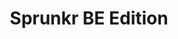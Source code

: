 ---
slug: sprunkr-be-edition
title: Sprunkr BE Edition
description: "Sprunkr BE Edition is an exciting online game. Play for free directly in your browser!"
icon: /images/new_mods/Sprunkr BE Edition.png
url: https://wowtbc.net/sprunkin/sprunkr-be/index.html
previewImage: /images/new_mods/Sprunkr BE Edition.png
type: new mods

# SEO配置
seo:
  title: "Sprunkr BE Edition - Play Free Online Game | Fun Browser Games"
  description: "Sprunkr BE Edition - Play this fun online game for free in your browser. No download required!"
  ogImage: "/images/new_mods/Sprunkr BE Edition.png"
  keywords: "sprunkr-be-edition, online game, browser game, free game, new mods game, play online"

videoUrls:
  - https://www.youtube.com/embed/example1
  - https://www.youtube.com/embed/example2

whyPlay:
  title: "Why Play Sprunkr BE Edition?"
  items:
    - "Immersive Gameplay: Sprunkr BE Edition offers an engaging and immersive gaming experience that will keep you entertained for hours"
    - "Challenging Levels: Test your skills with increasingly difficult challenges and obstacles"
    - "Beautiful Graphics: Enjoy stunning visuals and smooth animations that bring the game world to life"
    - "Regular Updates: New content and features are added regularly to keep the game fresh and exciting"
    - "Free to Play: Experience all the fun without spending a penny"
    - "Community Features: Connect with other players, share strategies, and compete for high scores"
    - "Cross-Platform: Play on any device with a web browser, no downloads required"

features:
  title: "Key Features of Sprunkr BE Edition"
  image: "/images/new_mods/Sprunkr BE Edition.png"
  items:
    - "Intuitive Controls: Easy to learn controls make Sprunkr BE Edition accessible for players of all skill levels"
    - "Multiple Game Modes: Enjoy various gameplay options that provide different challenges and experiences"
    - "Character Customization: Personalize your gaming experience with unique characters and items"
    - "Achievement System: Complete special tasks to earn rewards and recognition"
    - "Leaderboards: Compete with players worldwide and see who can achieve the highest scores"

characteristics:
  title: "Game Characteristics"
  image: "/images/new_mods/Sprunkr BE Edition.png"
  items:
    - "Genre: New mods game with elements of strategy and skill"
    - "Difficulty: Suitable for both casual gamers and those seeking a challenge"
    - "Play Time: Quick sessions or extended gameplay, depending on your preference"
    - "Art Style: Vibrant and engaging visuals that enhance the gaming experience"
    - "Sound Design: Immersive audio that complements the gameplay perfectly"

info: "Sprunkr BE Edition is an exciting online game that offers players a unique and engaging gaming experience. With its intuitive controls, stunning visuals, and challenging gameplay, Sprunkr BE Edition provides hours of entertainment for players of all ages and skill levels. Whether you're looking for a quick gaming session during a break or an extended play session, Sprunkr BE Edition delivers an immersive experience that will keep you coming back for more. The game features multiple levels of increasing difficulty, ensuring that players are constantly challenged as they progress. With regular updates adding new content and features, Sprunkr BE Edition remains fresh and exciting, providing endless entertainment options for its growing community of players."

howToPlayIntro: "Welcome to Sprunkr BE Edition! This guide will walk you through the basics and help you master the game. Whether you're a beginner or looking to improve your skills, these tips and instructions will enhance your gaming experience."

howToPlaySteps:
  - title: "Getting Started"
    description: "Begin your Sprunkr BE Edition adventure by familiarizing yourself with the controls. Use your keyboard or mouse to navigate through the game interface. The tutorial will guide you through the basic mechanics and help you understand the objectives."
  - title: "Understanding the Objectives"
    description: "In Sprunkr BE Edition, your main goal is to progress through levels by completing specific objectives. Each level presents unique challenges that require different strategies and approaches."
  - title: "Mastering the Controls"
    description: "Practice using the controls to improve your precision and reaction time. Sprunkr BE Edition requires quick reflexes and strategic thinking to overcome obstacles and defeat opponents."
  - title: "Utilizing Power-ups"
    description: "Collect power-ups throughout the game to enhance your abilities and overcome difficult challenges. Each power-up offers unique advantages that can be crucial for success."
  - title: "Developing Strategies"
    description: "As you progress in Sprunkr BE Edition, develop effective strategies for different scenarios. Analyze patterns, anticipate challenges, and adapt your approach to maximize your performance."

faq:
  title: "Frequently Asked Questions about Sprunkr BE Edition"
  items:
    - question: "Is Sprunkr BE Edition free to play?"
      answer: "Yes, Sprunkr BE Edition is completely free to play directly in your web browser. No downloads or purchases are required to enjoy the full game experience."
    - question: "Can I play Sprunkr BE Edition on mobile devices?"
      answer: "Yes, Sprunkr BE Edition is optimized for both desktop and mobile play. You can enjoy the game on any device with a web browser and internet connection."
    - question: "Are there any in-game purchases?"
      answer: "While Sprunkr BE Edition is free to play, there may be optional in-game purchases available for cosmetic items or additional features that don't affect core gameplay."
    - question: "How often is Sprunkr BE Edition updated?"
      answer: "The developers regularly update Sprunkr BE Edition with new content, features, and improvements based on player feedback and game performance."
    - question: "Can I play Sprunkr BE Edition offline?"
      answer: "Currently, Sprunkr BE Edition requires an internet connection to play as it's a browser-based online game."
    - question: "Is Sprunkr BE Edition suitable for children?"
      answer: "Yes, Sprunkr BE Edition is designed to be family-friendly and suitable for players of all ages."
    - question: "How do I report bugs or issues?"
      answer: "If you encounter any problems while playing Sprunkr BE Edition, you can report them through the game's support page or contact the developers directly through their website."
    - question: "Still Have Questions?"
      answer: "If you have additional questions about Sprunkr BE Edition that aren't covered in this FAQ, please visit our support center or contact our customer service team for assistance."
---
